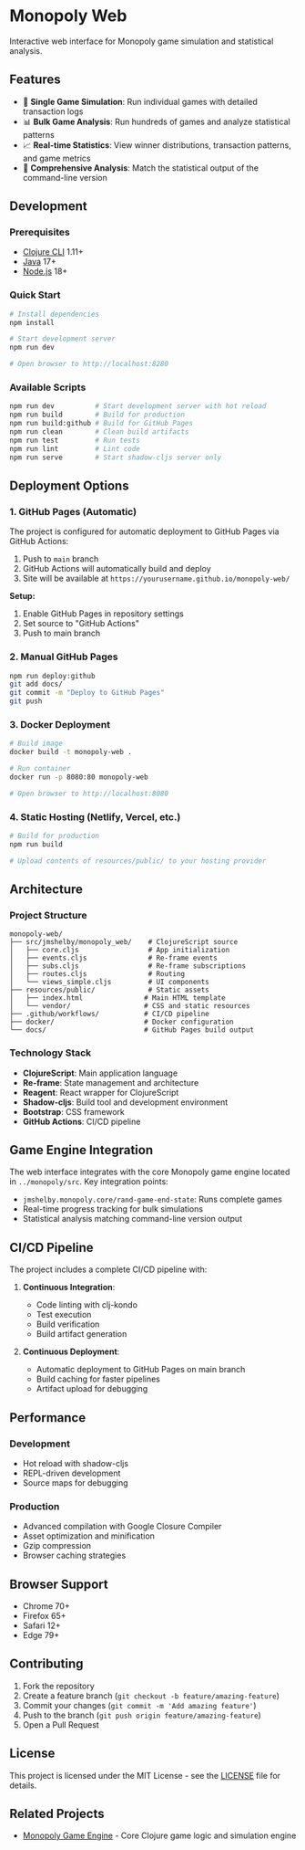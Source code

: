# Monopoly Web

Interactive web interface for Monopoly game simulation and statistical analysis.

## Features

- 🎲 **Single Game Simulation**: Run individual games with detailed transaction logs
- 📊 **Bulk Game Analysis**: Run hundreds of games and analyze statistical patterns
- 📈 **Real-time Statistics**: View winner distributions, transaction patterns, and game metrics
- 🎯 **Comprehensive Analysis**: Match the statistical output of the command-line version

## Development

### Prerequisites

- [Clojure CLI](https://clojure.org/guides/getting_started) 1.11+
- [Java](https://adoptium.net/) 17+
- [Node.js](https://nodejs.org/) 18+

### Quick Start

```bash
# Install dependencies
npm install

# Start development server
npm run dev

# Open browser to http://localhost:8280
```

### Available Scripts

```bash
npm run dev          # Start development server with hot reload
npm run build        # Build for production
npm run build:github # Build for GitHub Pages
npm run clean        # Clean build artifacts
npm run test         # Run tests
npm run lint         # Lint code
npm run serve        # Start shadow-cljs server only
```

## Deployment Options

### 1. GitHub Pages (Automatic)

The project is configured for automatic deployment to GitHub Pages via GitHub Actions:

1. Push to `main` branch
2. GitHub Actions will automatically build and deploy
3. Site will be available at `https://yourusername.github.io/monopoly-web/`

**Setup:**
1. Enable GitHub Pages in repository settings
2. Set source to "GitHub Actions"
3. Push to main branch

### 2. Manual GitHub Pages

```bash
npm run deploy:github
git add docs/
git commit -m "Deploy to GitHub Pages"
git push
```

### 3. Docker Deployment

```bash
# Build image
docker build -t monopoly-web .

# Run container
docker run -p 8080:80 monopoly-web

# Open browser to http://localhost:8080
```

### 4. Static Hosting (Netlify, Vercel, etc.)

```bash
# Build for production
npm run build

# Upload contents of resources/public/ to your hosting provider
```

## Architecture

### Project Structure

```
monopoly-web/
├── src/jmshelby/monopoly_web/    # ClojureScript source
│   ├── core.cljs                 # App initialization
│   ├── events.cljs               # Re-frame events
│   ├── subs.cljs                 # Re-frame subscriptions
│   ├── routes.cljs               # Routing
│   └── views_simple.cljs         # UI components
├── resources/public/             # Static assets
│   ├── index.html               # Main HTML template
│   └── vendor/                  # CSS and static resources
├── .github/workflows/           # CI/CD pipeline
├── docker/                      # Docker configuration
└── docs/                        # GitHub Pages build output
```

### Technology Stack

- **ClojureScript**: Main application language
- **Re-frame**: State management and architecture
- **Reagent**: React wrapper for ClojureScript
- **Shadow-cljs**: Build tool and development environment
- **Bootstrap**: CSS framework
- **GitHub Actions**: CI/CD pipeline

## Game Engine Integration

The web interface integrates with the core Monopoly game engine located in `../monopoly/src`. Key integration points:

- `jmshelby.monopoly.core/rand-game-end-state`: Runs complete games
- Real-time progress tracking for bulk simulations
- Statistical analysis matching command-line version output

## CI/CD Pipeline

The project includes a complete CI/CD pipeline with:

1. **Continuous Integration**:
   - Code linting with clj-kondo
   - Test execution
   - Build verification
   - Build artifact generation

2. **Continuous Deployment**:
   - Automatic deployment to GitHub Pages on main branch
   - Build caching for faster pipelines
   - Artifact upload for debugging

## Performance

### Development
- Hot reload with shadow-cljs
- REPL-driven development
- Source maps for debugging

### Production
- Advanced compilation with Google Closure Compiler
- Asset optimization and minification
- Gzip compression
- Browser caching strategies

## Browser Support

- Chrome 70+
- Firefox 65+
- Safari 12+
- Edge 79+

## Contributing

1. Fork the repository
2. Create a feature branch (`git checkout -b feature/amazing-feature`)
3. Commit your changes (`git commit -m 'Add amazing feature'`)
4. Push to the branch (`git push origin feature/amazing-feature`)
5. Open a Pull Request

## License

This project is licensed under the MIT License - see the [LICENSE](LICENSE) file for details.

## Related Projects

- [Monopoly Game Engine](../monopoly/) - Core Clojure game logic and simulation engine
